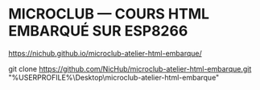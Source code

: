 
# MICROCLUB — COURS HTML EMBARQUÉ SUR ESP8266


<https://nichub.github.io/microclub-atelier-html-embarque/>


git clone https://github.com/NicHub/microclub-atelier-html-embarque.git "%USERPROFILE%\Desktop\microclub-atelier-html-embarque"

